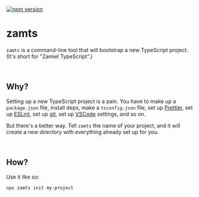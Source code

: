 [![npm version](https://img.shields.io/npm/v/zamts.svg)](https://www.npmjs.com/package/zamts)

# zamts

`zamts` is a command-line tool that will bootstrap a new TypeScript project. (It's short for "Zamiel TypeScript".)

<br>

## Why?

Setting up a new TypeScript project is a pain. You have to make up a `package.json` file, install deps, make a `tsconfig.json` file, set up [Prettier](https://prettier.io/), set up [ESLint](https://eslint.org/), set up [git](https://git-scm.com/), set up [VSCode](https://code.visualstudio.com/) settings, and so on.

But there's a better way. Tell `zamts` the name of your project, and it will create a new directory with everything already set up for you.

<br>

## How?

Use it like so:

```sh
npx zamts init my-project
```

<br>
